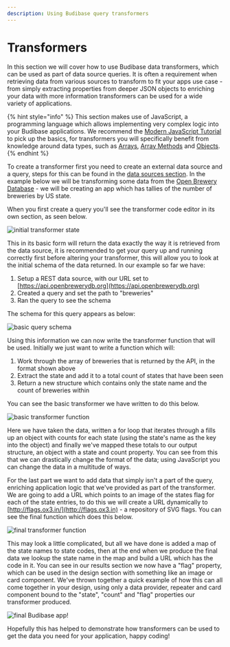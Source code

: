 ```yaml
---
description: Using Budibase query transformers
---
```


# Transformers

In this section we will cover how to use Budibase data transformers, which can be used as part of data source queries. It is often a requirement when retrieving data from various sources to transform to fit your apps use case - from simply extracting properties from deeper JSON objects to enriching your data with more information transformers can be used for a wide variety of applications.

{% hint style="info" %}
This section makes use of JavaScript, a programming language which allows implementing very complex logic into your Budibase applications. We recommend the [Modern JavaScript Tutorial](https://javascript.info) to pick up the basics, for transformers you will specifically benefit from knowledge around data types, such as [Arrays](https://javascript.info/array), [Array Methods](https://javascript.info/array-methods) and [Objects](https://javascript.info/keys-values-entries).
{% endhint %}

To create a transformer first you need to create an external data source and a query, steps for this can be found in the [data sources section](tables/). In the example below we will be transforming some data from the [Open Brewery Database](https://api.openbrewerydb.org) - we will be creating an app which has tallies of the number of breweries by US state.

When you first create a query you'll see the transformer code editor in its own section, as seen below.

![initial transformer state](<../../.gitbook/assets/image (20).png>)

This in its basic form will return the data exactly the way it is retrieved from the data source, it is recommended to get your query up and running correctly first before altering your transformer, this will allow you to look at the initial schema of the data returned. In our example so far we have:

1. Setup a REST data source, with our URL set to [https://api.openbrewerydb.org](https://api.openbrewerydb.org)
2. Created a query and set the path to "breweries"
3. Ran the query to see the schema

The schema for this query appears as below:

![basic query schema](<../../.gitbook/assets/image (21).png>)

Using this information we can now write the transformer function that will be used. Initially we just want to write a function which will:

1. Work through the array of breweries that is returned by the API, in the format shown above
2. Extract the state and add it to a total count of states that have been seen
3. Return a new structure which contains only the state name and the count of breweries within

You can see the basic transformer we have written to do this below.

![basic transformer function](<../../.gitbook/assets/image (1).png>)

Here we have taken the data, written a for loop that iterates through a fills up an object with counts for each state (using the state's name as the key into the object) and finally we've mapped these totals to our output structure, an object with a state and count property. You can see from this that we can drastically change the format of the data; using JavaScript you can change the data in a multitude of ways.

For the last part we want to add data that simply isn't a part of the query, enriching application logic that we've provided as part of the transformer. We are going to add a URL which points to an image of the states flag for each of the state entries, to do this we will create a URL dynamically to [http://flags.ox3.in/](http://flags.ox3.in) - a repository of SVG flags. You can see the final function which does this below.

![final transformer function](<../../.gitbook/assets/image (22).png>)

This may look a little complicated, but all we have done is added a map of the state names to state codes, then at the end when we produce the final data we lookup the state name in the map and build a URL which has the code in it. You can see in our results section we now have a "flag" property, which can be used in the design section with something like an image or card component. We've thrown together a quick example of how this can all come together in your design, using only a data provider, repeater and card component bound to the "state", "count" and "flag" properties our transformer produced.

![final Budibase app!](<../../.gitbook/assets/image (7).png>)

Hopefully this has helped to demonstrate how transformers can be used to get the data you need for your application, happy coding!
